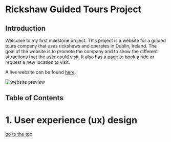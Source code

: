 
# Rickshaw Guided Tours Project

## Introduction 
Welcome to my first milestone project. This project is a website for a guided tours company that uses rickshaws and operates in Dublin, Ireland. The goal of the website is to promote the company and to show the different attractions that the user could visit. It also has a page to book a ride or request a new location to visit. 

A live website can be found [here](xxx).

![website preview](xxx)

## Table of Contents

<a name="ux"></a>
# 1. User experience (ux) design
[go to the top](#table-of-contents)


